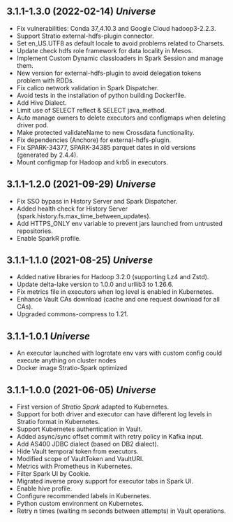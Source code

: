 ## 3.1.1-1.3.0 (2022-02-14) *Universe*

* Fix vulnerabilities: Conda 37_4.10.3 and Google Cloud hadoop3-2.2.3.
* Support Stratio external-hdfs-plugin connector.
* Set en_US.UTF8 as default locale to avoid problems related to Charsets.
* Update check hdfs role framework for data locality in Mesos.
* Implement Custom Dynamic classloaders in Spark Session and manage them.
* New version for external-hdfs-plugin to avoid delegation tokens problem with RDDs.
* Fix calico network validation in Spark Dispatcher.
* Avoid tests in the installation of python building Dockerfile.
* Add Hive Dialect.
* Limit use of SELECT reflect & SELECT java_method.
* Auto manage owners to delete executors and configmaps when deleting driver pod.
* Make protected validateName to new Crossdata functionality.
* Fix dependencies (Anchore) for external-hdfs-plugin.
* Fix SPARK-34377, SPARK-34385 parquet dates in old versions (generated by 2.4.4).
* Mount configmap for Hadoop and krb5 in executors.

## 3.1.1-1.2.0 (2021-09-29) *Universe*

* Fix SSO bypass in History Server and Spark Dispatcher.
* Added health check for History Server (spark.history.fs.max_time_between_updates).
* Add HTTPS_ONLY env variable to prevent jars launched from untrusted repositories.
* Enable SparkR profile.

## 3.1.1-1.1.0 (2021-08-25) *Universe*

* Added native libraries for Hadoop 3.2.0 (supporting Lz4 and Zstd).
* Update delta-lake version to 1.0.0 and urllib3 to 1.26.6.
* Fix metrics file in executors when log level is enabled in Kubernetes.
* Enhance Vault CAs download (cache and one request download for all CAs).
* Upgraded commons-compress to 1.21.

## 3.1.1-1.0.1 *Universe*

* An executor launched with logrotate env vars with custom config could execute anything on cluster nodes
* Docker image Stratio-Spark optimized

## 3.1.1-1.0.0 (2021-06-05) *Universe*

* First version of *Stratio Spark* adapted to Kubernetes.
* Support for both driver and executor can have different log levels in Stratio format in Kubernetes.
* Support Kubernetes authentication in Vault.
* Added async/sync offset commit with retry policy in Kafka input.
* Add AS400 JDBC dialect (based on DB2 dialect).
* Hide Vault temporal token from executors.
* Modified scope of VaultToken and VaultURI.
* Metrics with Prometheus in Kubernetes.
* Filter Spark UI by Cookie.
* Migrated inverse proxy support for executor tabs in Spark UI.
* Enable hive profile.
* Configure recommended labels in Kubernetes.
* Python custom environment on Kubernetes.
* Retry n times (waiting m seconds between attempts) in Vault operations.

